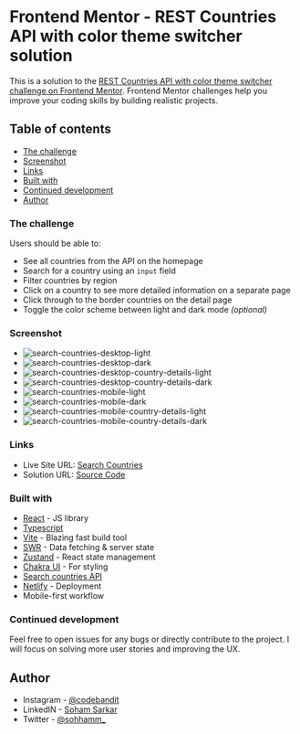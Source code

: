 # Frontend Mentor - REST Countries API with color theme switcher solution

This is a solution to the [REST Countries API with color theme switcher challenge on Frontend Mentor](https://www.frontendmentor.io/challenges/rest-countries-api-with-color-theme-switcher-5cacc469fec04111f7b848ca). Frontend Mentor challenges help you improve your coding skills by building realistic projects.

## Table of contents

- [The challenge](#the-challenge)
- [Screenshot](#screenshot)
- [Links](#links)
- [Built with](#built-with)
- [Continued development](#continued-development)
- [Author](#author)

### The challenge

Users should be able to:

- See all countries from the API on the homepage
- Search for a country using an `input` field
- Filter countries by region
- Click on a country to see more detailed information on a separate page
- Click through to the border countries on the detail page
- Toggle the color scheme between light and dark mode _(optional)_

### Screenshot

- ![search-countries-desktop-light](./public/sc1.png)
- ![search-countries-desktop-dark](./public/sc2.png)
- ![search-countries-desktop-country-details-light](./public/sc3.png)
- ![search-countries-desktop-country-details-dark](./public/sc4.png)
- ![search-countries-mobile-light](./public/sc5.png)
- ![search-countries-mobile-dark](./public/sc6.png)
- ![search-countries-mobile-country-details-light](./public/sc7.png)
- ![search-countries-mobile-country-details-dark](./public/sc8.png)

### Links

- Live Site URL: [Search Countries](https://search-countries-react.netlify.app/)
- Solution URL: [Source Code](https://github.com/sohhamm/search-countries-react)

### Built with

- [React](https://reactjs.org/) - JS library
- [Typescript](https://www.typescriptlang.org/)
- [Vite](https://vitejs.dev/) - Blazing fast build tool
- [SWR](https://swr.vercel.app/) - Data fetching & server state
- [Zustand](https://zustand.surge.sh/) - React state management
- [Chakra UI](https://chakra-ui.com/) - For styling
- [Search countries API](https://restcountries.eu/)
- [Netlify](https://www.netlify.com/) - Deployment
- Mobile-first workflow

### Continued development

Feel free to open issues for any bugs or directly contribute to the project.
I will focus on solving more user stories and improving the UX.

## Author

- Instagram - [@codebandit](https://www.instagram.com/codebandit/)
- LinkedIN - [Soham Sarkar](https://www.linkedin.com/in/sohhamm/)
- Twitter - [@sohhamm\_](https://www.twitter.com/sohhamm_)
